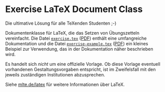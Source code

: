 # Exercise LaTeX Document Class

Die ultimative Lösung für alle TeXenden Studenten ;-)

Dokumentenklasse für LaTeX, die das Setzen von Übungszetteln vereinfacht. Die Datei [`exercise.tex`](exercise.tex) ([PDF](http://malteschmitz.github.io/latex-exercise/exercise.pdf)) enthält eine umfangreiche Dokumentation und die Datei [`exercise-example.tex`](exercise-example.tex) ([PDF](http://malteschmitz.github.io/latex-exercise/exercise-example.pdf)) ein kleines Beispiel zur Verwendung, das in der Dokumentation näher beschrieben wird.

Es handelt sich _nicht_ um eine offizielle Vorlage. Ob diese Vorlage eventuell vorhandenen Gestaltungsvorgaben entspricht, ist im Zweifelsfall mit den jeweils zuständigen Institutionen abzusprechen.

Siehe [mlte.de/latex](http://www.mlte.de/latex) für weitere Informationen über LaTeX.
